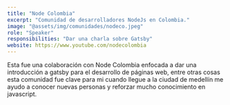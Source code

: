 ```yaml
---
title: "Node Colombia"
excerpt: "Comunidad de desarrolladores NodeJs en Colombia."
image: "@assets/img/comunidades/nodeco.jpeg"
role: "Speaker"
responsibilities: "Dar una charla sobre Gatsby"
website: https://www.youtube.com/nodecolombia
---
```


Esta fue una colaboración con Node Colombia enfocada a dar una introducción a gatsby para el desarrollo de páginas web, entre otras cosas esta comunidad fue clave para mi cuando llegue a la ciudad de medellín me ayudo a conocer nuevas personas y reforzar mucho conocimiento en javascript.
